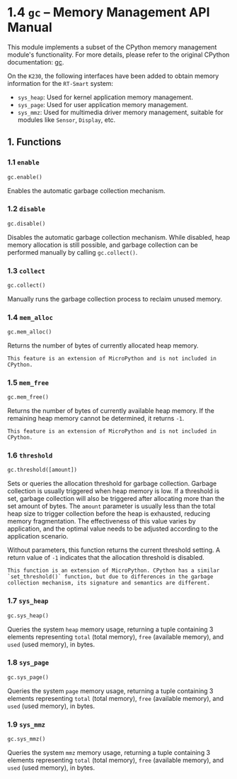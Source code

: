 # 1.4 `gc` – Memory Management API Manual

This module implements a subset of the CPython memory management module's functionality. For more details, please refer to the original CPython documentation: [gc](https://docs.python.org/3.5/library/gc.html#module-gc).

On the `K230`, the following interfaces have been added to obtain memory information for the `RT-Smart` system:

- `sys_heap`: Used for kernel application memory management.
- `sys_page`: Used for user application memory management.
- `sys_mmz`: Used for multimedia driver memory management, suitable for modules like `Sensor`, `Display`, etc.

## 1. Functions

### 1.1 `enable`

```python
gc.enable()
```

Enables the automatic garbage collection mechanism.

### 1.2 `disable`

```python
gc.disable()
```

Disables the automatic garbage collection mechanism. While disabled, heap memory allocation is still possible, and garbage collection can be performed manually by calling `gc.collect()`.

### 1.3 `collect`

```python
gc.collect()
```

Manually runs the garbage collection process to reclaim unused memory.

### 1.4 `mem_alloc`

```python
gc.mem_alloc()
```

Returns the number of bytes of currently allocated heap memory.

```{admonition} Difference from CPython
This feature is an extension of MicroPython and is not included in CPython.
```

### 1.5 `mem_free`

```python
gc.mem_free()
```

Returns the number of bytes of currently available heap memory. If the remaining heap memory cannot be determined, it returns `-1`.

```{admonition} Difference from CPython
This feature is an extension of MicroPython and is not included in CPython.
```

### 1.6 `threshold`

```python
gc.threshold([amount])
```

Sets or queries the allocation threshold for garbage collection. Garbage collection is usually triggered when heap memory is low. If a threshold is set, garbage collection will also be triggered after allocating more than the set amount of bytes. The `amount` parameter is usually less than the total heap size to trigger collection before the heap is exhausted, reducing memory fragmentation. The effectiveness of this value varies by application, and the optimal value needs to be adjusted according to the application scenario.

Without parameters, this function returns the current threshold setting. A return value of `-1` indicates that the allocation threshold is disabled.

```{admonition} Difference from CPython
This function is an extension of MicroPython. CPython has a similar `set_threshold()` function, but due to differences in the garbage collection mechanism, its signature and semantics are different.
```

### 1.7 `sys_heap`

```python
gc.sys_heap()
```

Queries the system `heap` memory usage, returning a tuple containing 3 elements representing `total` (total memory), `free` (available memory), and `used` (used memory), in bytes.

### 1.8 `sys_page`

```python
gc.sys_page()
```

Queries the system `page` memory usage, returning a tuple containing 3 elements representing `total` (total memory), `free` (available memory), and `used` (used memory), in bytes.

### 1.9 `sys_mmz`

```python
gc.sys_mmz()
```

Queries the system `mmz` memory usage, returning a tuple containing 3 elements representing `total` (total memory), `free` (available memory), and `used` (used memory), in bytes.
